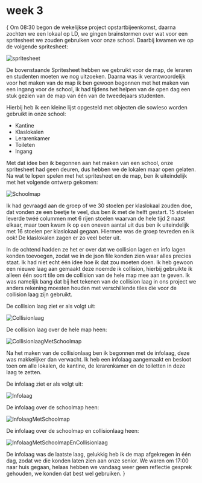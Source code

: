 # week 3
{
Om 08:30 begon de wekelijkse project opstartbijeenkomst, daarna zochten we een lokaal op LD,
we gingen brainstormen over wat voor een spritesheet we zouden gebruiken voor onze school.
Daarbij kwamen we op de volgende spritesheet:

![spritesheet](\ProftaakIndividueel\83233.png)

De bovenstaande Spritesheet hebben we gebruikt voor de map, de leraren en studenten moeten we nog uitzoeken.
Daarna was ik verantwoordelijk voor het maken van de map ik ben gewoon begonnen met het maken van een ingang voor de school,
ik had tijdens het helpen van de open dag een stuk gezien van de map van één van de tweedejaars studenten.

Hierbij heb ik een kleine lijst opgesteld met objecten die sowieso worden gebruikt in onze school:
- Kantine
- Klaslokalen
- Lerarenkamer
- Toileten
- Ingang

Met dat idee ben ik begonnen aan het maken van een school, onze spritesheet had geen deuren, dus hebben we de lokalen maar open gelaten.
Na wat te lopen spelen met het spritesheet en de map, ben ik uiteindelijk met het volgende ontwerp gekomen:

![Schoolmap](\ProftaakIndividueel\Schoolmap.png)

Ik had gevraagd aan de groep of we 30 stoelen per klaslokaal zouden doe, dat vonden ze een beetje te veel, dus ben ik met de helft gestart.
15 stoelen leverde twéé colummen met 6 rijen stoelen waarvan de hele tijd 2 naast elkaar,
maar toen kwam ik op een oneven aantal uit dus ben ik uiteindelijk met 16 stoelen per klaslokaal gegaan. Hiermee was de groep tevreden en ik ook! De klaslokalen zagen er zo veel beter uit.

In de ochtend hadden ze het er over dat we collision lagen en info lagen konden toevoegen, zodat we in de json file konden zien waar alles precies staat. Ik had niet echt één idee hoe ik dat zou moeten doen. 
Ik heb gewoon een nieuwe laag aan gemaakt deze noemde ik collision, hierbij gebruikte ik alleen één soort tile om de collision van de hele map mee aan te geven.
Ik was namelijk bang dat bij het tekenen van de collision laag in ons project we anders rekening moesten houden met verschillende tiles die voor de collision laag zijn gebruikt. 

De collision laag ziet er als volgt uit:

![Collisionlaag](\ProftaakIndividueel\Collisionlaag.png)

De collision laag over de hele map heen:

![CollisionlaagMetSchoolmap](\ProftaakIndividueel\Collisionlaag+Schoolmap.png)

Na het maken van de collisionlaag ben ik begonnen met de infolaag, deze was makkelijker dan verwacht. Ik heb een infolaag aangemaakt en besloot toen om alle lokalen, de kantine, de lerarenkamer en de toiletten in deze laag te zetten.

De infolaag ziet er als volgt uit:

![Infolaag](\ProftaakIndividueel\Infolaag.png)

De infolaag over de schoolmap heen:

![InfolaagMetSchoolmap](\ProftaakIndividueel\Infolaag+Schoolmap.png)

De infolaag over de schoolmap en collisionlaag heen:

![InfolaagMetSchoolmapEnCollisionlaag](\ProftaakIndividueel\Infolaag+Schoolmap+Collisionlaag.png)


De infolaag was de laatste laag, gelukkig heb ik de map afgekregen in één dag, zodat we die konden laten zien aan onze senior.
We waren om 17:00 naar huis gegaan, helaas hebben we vandaag weer geen reflectie gesprek gehouden, we konden dat best wel gebruiken.
}
